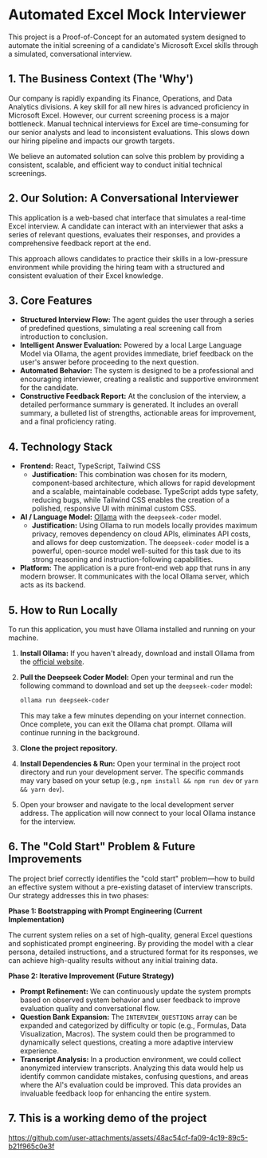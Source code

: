 # Automated Excel Mock Interviewer

This project is a Proof-of-Concept for an automated system designed to automate the initial screening of a candidate's Microsoft Excel skills through a simulated, conversational interview.

## 1. The Business Context (The 'Why')

Our company is rapidly expanding its Finance, Operations, and Data Analytics divisions. A key skill for all new hires is advanced proficiency in Microsoft Excel. However, our current screening process is a major bottleneck. Manual technical interviews for Excel are time-consuming for our senior analysts and lead to inconsistent evaluations. This slows down our hiring pipeline and impacts our growth targets.

We believe an automated solution can solve this problem by providing a consistent, scalable, and efficient way to conduct initial technical screenings.

## 2. Our Solution: A Conversational Interviewer

This application is a web-based chat interface that simulates a real-time Excel interview. A candidate can interact with an interviewer that asks a series of relevant questions, evaluates their responses, and provides a comprehensive feedback report at the end.

This approach allows candidates to practice their skills in a low-pressure environment while providing the hiring team with a structured and consistent evaluation of their Excel knowledge.

## 3. Core Features

-   **Structured Interview Flow:** The agent guides the user through a series of predefined questions, simulating a real screening call from introduction to conclusion.
-   **Intelligent Answer Evaluation:** Powered by a local Large Language Model via Ollama, the agent provides immediate, brief feedback on the user's answer before proceeding to the next question.
-   **Automated Behavior:** The system is designed to be a professional and encouraging interviewer, creating a realistic and supportive environment for the candidate.
-   **Constructive Feedback Report:** At the conclusion of the interview, a detailed performance summary is generated. It includes an overall summary, a bulleted list of strengths, actionable areas for improvement, and a final proficiency rating.

## 4. Technology Stack

-   **Frontend:** React, TypeScript, Tailwind CSS
    -   **Justification:** This combination was chosen for its modern, component-based architecture, which allows for rapid development and a scalable, maintainable codebase. TypeScript adds type safety, reducing bugs, while Tailwind CSS enables the creation of a polished, responsive UI with minimal custom CSS.
-   **AI / Language Model:** [Ollama](https://ollama.com/) with the `deepseek-coder` model.
    -   **Justification:** Using Ollama to run models locally provides maximum privacy, removes dependency on cloud APIs, eliminates API costs, and allows for deep customization. The `deepseek-coder` model is a powerful, open-source model well-suited for this task due to its strong reasoning and instruction-following capabilities.
-   **Platform:** The application is a pure front-end web app that runs in any modern browser. It communicates with the local Ollama server, which acts as its backend.

## 5. How to Run Locally

To run this application, you must have Ollama installed and running on your machine.

1.  **Install Ollama:** If you haven't already, download and install Ollama from the [official website](https://ollama.com/).

2.  **Pull the Deepseek Coder Model:** Open your terminal and run the following command to download and set up the `deepseek-coder` model:
    ```bash
    ollama run deepseek-coder
    ```
    This may take a few minutes depending on your internet connection. Once complete, you can exit the Ollama chat prompt. Ollama will continue running in the background.

3.  **Clone the project repository.**

4.  **Install Dependencies & Run:** Open your terminal in the project root directory and run your development server. The specific commands may vary based on your setup (e.g., `npm install && npm run dev` or `yarn && yarn dev`).

5.  Open your browser and navigate to the local development server address. The application will now connect to your local Ollama instance for the interview.

## 6. The "Cold Start" Problem & Future Improvements

The project brief correctly identifies the "cold start" problem—how to build an effective system without a pre-existing dataset of interview transcripts. Our strategy addresses this in two phases:

**Phase 1: Bootstrapping with Prompt Engineering (Current Implementation)**

The current system relies on a set of high-quality, general Excel questions and sophisticated prompt engineering. By providing the model with a clear persona, detailed instructions, and a structured format for its responses, we can achieve high-quality results without any initial training data.

**Phase 2: Iterative Improvement (Future Strategy)**

-   **Prompt Refinement:** We can continuously update the system prompts based on observed system behavior and user feedback to improve evaluation quality and conversational flow.
-   **Question Bank Expansion:** The `INTERVIEW_QUESTIONS` array can be expanded and categorized by difficulty or topic (e.g., Formulas, Data Visualization, Macros). The system could then be programmed to dynamically select questions, creating a more adaptive interview experience.
-   **Transcript Analysis:** In a production environment, we could collect anonymized interview transcripts. Analyzing this data would help us identify common candidate mistakes, confusing questions, and areas where the AI's evaluation could be improved. This data provides an invaluable feedback loop for enhancing the entire system.


## 7. This is a working demo of the project

https://github.com/user-attachments/assets/48ac54cf-fa09-4c19-89c5-b21f965c0e3f

